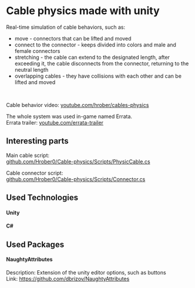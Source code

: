 # Cable physics made with unity
Real-time simulation of cable behaviors, such as:
- move - connectors  that can be lifted and moved
- connect to the connector - keeps divided into colors and male and female connectors 
- stretching - the cable can extend to the designated length, after exceeding it, the cable disconnects from the connector, returning to the neutral length
- overlapping cables - they have collisions with each other and can be lifted and moved

<br>

Cable behavior video: [youtube.com/hrober/cables-physics](https://youtu.be/uCyIoAziExc)

The whole system was used in-game named Errata.<br>
Errata trailer: [youtube.com/errata-trailer](https://www.youtube.com/watch?v=JyS9zIQbpxQ)

## Interesting parts

Main cable script:<br>
[github.com/Hrober0/Cable-physics/Scripts/PhysicCable.cs](https://github.com/Hrober0/Cable-physics/blob/main/Scripts/PhysicCable.cs)

Cable connector script:<br>
[github.com/Hrober0/Cable-physics/Scripts/Connector.cs](https://github.com/Hrober0/Cable-physics/blob/main/Scripts/Connector.cs)


## Used Technologies

#### Unity
#### C#


## Used Packages

#### NaughtyAttributes
Description:  Extension of the unity editor options, such as buttons<br>
Link: https://github.com/dbrizov/NaughtyAttributes
